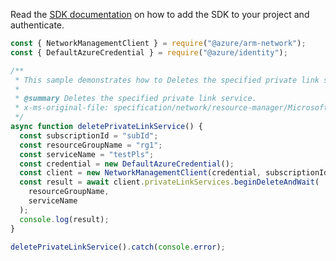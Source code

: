 Read the [SDK documentation](https://github.com/Azure/azure-sdk-for-js/blob/%40azure%2Farm-network_28.0.0/sdk/network/arm-network/README.md) on how to add the SDK to your project and authenticate.

```javascript
const { NetworkManagementClient } = require("@azure/arm-network");
const { DefaultAzureCredential } = require("@azure/identity");

/**
 * This sample demonstrates how to Deletes the specified private link service.
 *
 * @summary Deletes the specified private link service.
 * x-ms-original-file: specification/network/resource-manager/Microsoft.Network/stable/2021-08-01/examples/PrivateLinkServiceDelete.json
 */
async function deletePrivateLinkService() {
  const subscriptionId = "subId";
  const resourceGroupName = "rg1";
  const serviceName = "testPls";
  const credential = new DefaultAzureCredential();
  const client = new NetworkManagementClient(credential, subscriptionId);
  const result = await client.privateLinkServices.beginDeleteAndWait(
    resourceGroupName,
    serviceName
  );
  console.log(result);
}

deletePrivateLinkService().catch(console.error);
```
